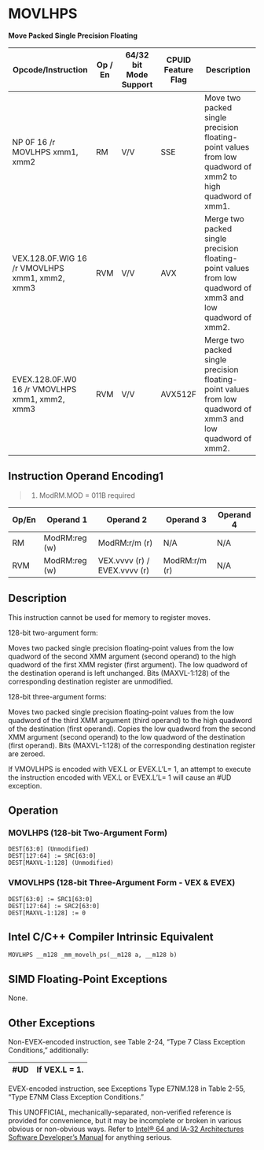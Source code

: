 # MOVLHPS

**Move Packed Single Precision Floating**

| Opcode/Instruction                             | Op / En | 64/32 bit Mode Support | CPUID Feature Flag | Description                                                                                                 |
| ---------------------------------------------- | ------- | ---------------------- | ------------------ | ----------------------------------------------------------------------------------------------------------- |
| NP 0F 16 /r MOVLHPS xmm1, xmm2                 | RM      | V/V                    | SSE                | Move two packed single precision floating-point values from low quadword of xmm2 to high quadword of xmm1.  |
| VEX.128.0F.WIG 16 /r VMOVLHPS xmm1, xmm2, xmm3 | RVM     | V/V                    | AVX                | Merge two packed single precision floating-point values from low quadword of xmm3 and low quadword of xmm2. |
| EVEX.128.0F.W0 16 /r VMOVLHPS xmm1, xmm2, xmm3 | RVM     | V/V                    | AVX512F            | Merge two packed single precision floating-point values from low quadword of xmm3 and low quadword of xmm2. |

## Instruction Operand Encoding1

> 1. ModRM.MOD = 011B required

| Op/En | Operand 1     | Operand 2                    | Operand 3     | Operand 4 |
| ----- | ------------- | ---------------------------- | ------------- | --------- |
| RM    | ModRM:reg (w) | ModRM:r/m (r)                | N/A           | N/A       |
| RVM   | ModRM:reg (w) | VEX.vvvv (r) / EVEX.vvvv (r) | ModRM:r/m (r) | N/A       |

## Description

This instruction cannot be used for memory to register moves.

128-bit two-argument form:

Moves two packed single precision floating-point values from the low quadword of the second XMM argument (second operand) to the high quadword of the first XMM register (first argument). The low quadword of the destination operand is left unchanged. Bits (MAXVL-1:128) of the corresponding destination register are unmodified.

128-bit three-argument forms:

Moves two packed single precision floating-point values from the low quadword of the third XMM argument (third operand) to the high quadword of the destination (first operand). Copies the low quadword from the second XMM argument (second operand) to the low quadword of the destination (first operand). Bits (MAXVL-1:128) of the corresponding destination register are zeroed.

If VMOVLHPS is encoded with VEX.L or EVEX.L’L= 1, an attempt to execute the instruction encoded with VEX.L or EVEX.L’L= 1 will cause an #​​​UD exception.

## Operation

### MOVLHPS (128-bit Two-Argument Form)

```
DEST[63:0] (Unmodified)
DEST[127:64] := SRC[63:0]
DEST[MAXVL-1:128] (Unmodified)

```

### VMOVLHPS (128-bit Three-Argument Form - VEX & EVEX)

```
DEST[63:0] := SRC1[63:0]
DEST[127:64] := SRC2[63:0]
DEST[MAXVL-1:128] := 0

```

## Intel C/C++ Compiler Intrinsic Equivalent

```
MOVLHPS __m128 _mm_movelh_ps(__m128 a, __m128 b)

```

## SIMD Floating-Point Exceptions

None.

## Other Exceptions

Non-EVEX-encoded instruction, see Table 2-24, “Type 7 Class Exception Conditions,” additionally:

| #​​​UD | If VEX.L = 1. |
| ------ | ------------- |

EVEX-encoded instruction, see Exceptions Type E7NM.128 in Table 2-55, “Type E7NM Class Exception Conditions.”

This UNOFFICIAL, mechanically-separated, non-verified reference is provided for convenience, but it may be
incomplete or broken in various obvious or non-obvious
ways. Refer to [Intel® 64 and IA-32 Architectures Software Developer’s Manual](https://software.intel.com/en-us/download/intel-64-and-ia-32-architectures-sdm-combined-volumes-1-2a-2b-2c-2d-3a-3b-3c-3d-and-4) for anything serious.
